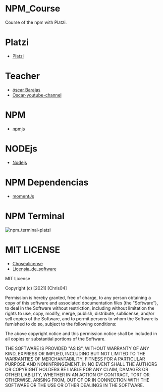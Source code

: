 # NPM_Course
Course of the npm with Platzi. 

# Platzi
- [Platzi](https://platzi.com/home)

# Teacher 
- [óscar Barajas](https://arepa.dev/)
- [Oscar-youtube-channel](https://www.youtube.com/channel/UCw05fUBPwmpu-ehXFMqfdMw)

# NPM
- [npmjs](https://www.npmjs.com/)
# NODEjs
- [Nodejs](https://nodejs.org/en/)

# NPM Dependencias
- [momentJs](https://momentjs.com/)

# NPM Terminal
![npm_terminal-platzi](https://static.platzi.com/media/user_upload/JS%20%E2%80%93%2031-dd8defe4-29bf-4bb9-8260-07fb80d965bc-81e296f1-6370-44e0-8e6d-fe1946826aba.jpg)
# MIT LICENSE
- [Chosealicense](https://choosealicense.com/)
- [Licensia_de_software](https://es.wikipedia.org/wiki/Licencia_de_software)

MIT License

Copyright (c) [2021] [Chris04]

Permission is hereby granted, free of charge, to any person obtaining a copy of this software and associated documentation files (the "Software"), to deal in the Software without restriction, including without limitation the rights to use, copy, modify, merge, publish, distribute, sublicense, and/or sell copies of the Software, and to permit persons to whom the Software is furnished to do so, subject to the following conditions:

The above copyright notice and this permission notice shall be included in all copies or substantial portions of the Software.

THE SOFTWARE IS PROVIDED "AS IS", WITHOUT WARRANTY OF ANY KIND, EXPRESS OR IMPLIED, INCLUDING BUT NOT LIMITED TO THE WARRANTIES OF MERCHANTABILITY, FITNESS FOR A PARTICULAR PURPOSE AND NONINFRINGEMENT. IN NO EVENT SHALL THE AUTHORS OR COPYRIGHT HOLDERS BE LIABLE FOR ANY CLAIM, DAMAGES OR OTHER LIABILITY, WHETHER IN AN ACTION OF CONTRACT, TORT OR OTHERWISE, ARISING FROM, OUT OF OR IN CONNECTION WITH THE SOFTWARE OR THE USE OR OTHER DEALINGS IN THE SOFTWARE.